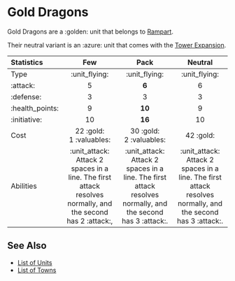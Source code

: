 # Gold Dragons

Gold Dragons are a :golden: unit that belongs to [Rampart](../towns/rampart.md).

Their neutral variant is an :azure: unit that comes with the [Tower Expansion](../content.md).


| Statistics | Few | Pack | Neutral |
| :--- | :---: | :---: | :---: |
| Type | :unit_flying: | :unit_flying: | :unit_flying: |
| :attack: | 5 | **6** | 6 |
| :defense: | 3 | 3 | 3 |
| :health_points: | 9 | **10** | 9 |
| :initiative: | 10 | **16** | 10 |
| Cost | 22 :gold:<br>1 :valuables: | 30 :gold:<br>2 :valuables: | 42 :gold: |
| Abilities | :unit_attack: Attack 2 spaces in a line. The first attack resolves normally, and the second has 2 :attack:, | :unit_attack: Attack 2 spaces in a line. The first attack resolves normally, and the second has 3 :attack:. | :unit_attack: Attack 2 spaces in a line. The first attack resolves normally, and the second has 3 :attack:. |


## See Also

- [List of Units](index.md)
- [List of Towns](../towns/index.md)
